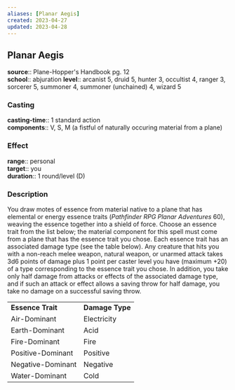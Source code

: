 ```yaml
---
aliases: [Planar Aegis]
created: 2023-04-27
updated: 2023-04-28
---
```


## Planar Aegis

**source**:: Plane-Hopper's Handbook pg. 12  
**school**:: abjuration
**level**:: arcanist 5, druid 5, hunter 3, occultist 4, ranger 3, sorcerer 5, summoner 4, summoner (unchained) 4, wizard 5

### Casting

**casting-time**:: 1 standard action  
**components**:: V, S, M (a fistful of naturally occuring material from a plane)

### Effect

**range**:: personal  
**target**:: you  
**duration**:: 1 round/level (D)

### Description

You draw motes of essence from material native to a plane that has elemental or energy essence traits (*Pathfinder RPG Planar Adventures* 60), weaving the essence together into a shield of force. Choose an essence trait from the list below; the material component for this spell must come from a plane that has the essence trait you chose. Each essence trait has an associated damage type (see the table below). Any creature that hits you with a non-reach melee weapon, natural weapon, or unarmed attack takes 3d6 points of damage plus 1 point per caster level you have (maximum +20) of a type corresponding to the essence trait you chose. In addition, you take only half damage from attacks or effects of the associated damage type, and if such an attack or effect allows a saving throw for half damage, you take no damage on a successful saving throw.  

|                   |                 |
|-------------------|-----------------|
| **Essence Trait** | **Damage Type** |
| Air-Dominant      | Electricity     |
| Earth-Dominant    | Acid            |
| Fire-Dominant     | Fire            |
| Positive-Dominant | Positive        |
| Negative-Dominant | Negative        |
| Water-Dominant    | Cold            |
